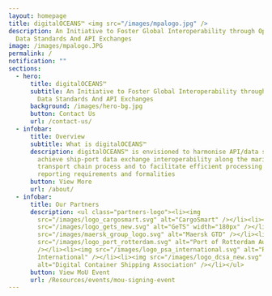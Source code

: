 ```yaml
---
layout: homepage
title: digitalOCEANS™ <img src="/images/mpalogo.jpg" />
description: An Initiative to Foster Global Interoperability through Open/Common
  Data Standards And API Exchanges
image: /images/mpalogo.JPG
permalink: /
notification: ""
sections:
  - hero:
      title: digitalOCEANS™
      subtitle: An Initiative to Foster Global Interoperability through Open/Common
        Data Standards And API Exchanges
      background: /images/hero-bg.jpg
      button: Contact Us
      url: /contact-us/
  - infobar:
      title: Overview
      subtitle: What is digitalOCEANS™
      description: digitalOCEANS™ is envisioned to harmonise API/data standards to
        achieve ship-port data exchange interoperability along the maritime
        transport chain process and to facilitate efficient processing of port
        reporting requirements and formalities
      button: View More
      url: /about/
  - infobar:
      title: Our Partners
      description: <ul class="partners-logo"><li><img
        src="/images/logo_cargosmart.svg" alt="CargoSmart" /></li><li><img
        src="/images/logo_gets_new.svg" alt="GeTS" width="180px" /></li><li><img
        src="/images/maersk_group_logo.svg" alt="Maersk GTD" /></li><li><img
        src="/images/logo_port_rotterdam.svg" alt="Port of Rotterdam Authority"
        /></li><li><img src="/images/logo_psa_international.svg" alt="PSA
        International" /></li><li><img src="/images/logo_dcsa_new.svg"
        alt="Digital Container Shipping Association" /></li></ul>
      button: View MoU Event
      url: /Resources/events/mou-signing-event
---
```

